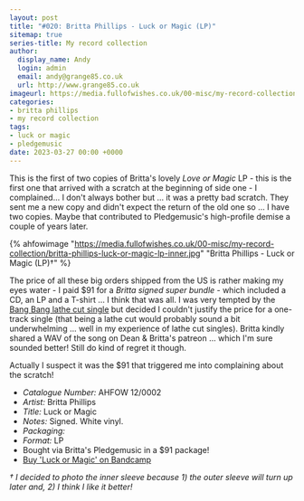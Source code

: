 ```yaml
---
layout: post
title: "#020: Britta Phillips - Luck or Magic (LP)"
sitemap: true
series-title: My record collection
author:
  display_name: Andy
  login: admin
  email: andy@grange85.co.uk
  url: http://www.grange85.co.uk
imageurl: https://media.fullofwishes.co.uk/00-misc/my-record-collection/britta-phillips-luck-or-magic-lp-inner.jpg
categories:
- britta phillips
- my record collection
tags:
- luck or magic
- pledgemusic
date: 2023-03-27 00:00 +0000
---
```

This is the first of two copies of Britta's lovely _Love or Magic_ LP - this is the first one that arrived with a scratch at the beginning of side one - I complained... I don't always bother but ... it was a pretty bad scratch. They sent me a new copy and didn't expect the return of the old one so ... I have two copies. Maybe that contributed to Pledgemusic's high-profile demise a couple of years later.

{% ahfowimage "https://media.fullofwishes.co.uk/00-misc/my-record-collection/britta-phillips-luck-or-magic-lp-inner.jpg" "Britta Phillips - Luck or Magic (LP)&dagger;" %}

The price of all these big orders shipped from the US is rather making my eyes water - I paid $91 for a _Britta signed super bundle_ - which included a CD, an LP and a T-shirt ... I think that was all. I was very tempted by the [Bang Bang lathe cut single](https://www.discogs.com/release/8507816-Britta-Phillips-Bang-Bang-My-Baby-Shot-Me-Down) but decided I couldn't justify the price for a one-track single (that being a lathe cut would probably sound a bit underwhelming ... well in my experience of lathe cut singles). Britta kindly shared a WAV of the song on Dean & Britta's patreon ... which I'm sure sounded better! Still do kind of regret it though.

Actually I suspect it was the $91 that triggered me into complaining about the scratch!

 - *Catalogue Number:* AHFOW 12/0002
 - *Artist:* Britta Phillips
 - *Title:* Luck or Magic
 - *Notes:* Signed. White vinyl.
 - *Packaging:* 
 - *Format:* LP
 - Bought via Britta's Pledgemusic in a $91 package!
 - [Buy 'Luck or Magic' on Bandcamp](https://brittaphillips.bandcamp.com/album/luck-or-magic)

_&dagger; I decided to photo the inner sleeve because 1) the outer sleeve will turn up later and, 2) I think I like it better!_

